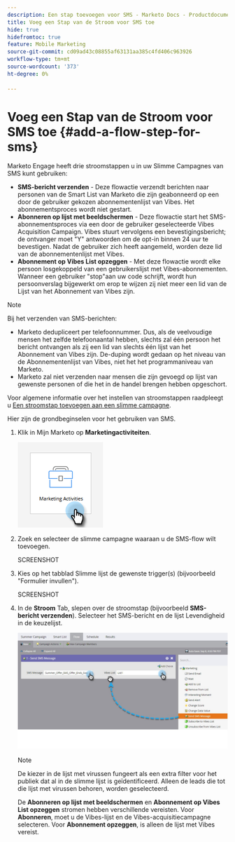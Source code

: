 ```yaml
---
description: Een stap toevoegen voor SMS - Marketo Docs - Productdocumentatie
title: Voeg een Stap van de Stroom voor SMS toe
hide: true
hidefromtoc: true
feature: Mobile Marketing
source-git-commit: cd09ad43c08855af63131aa385c4fd406c963926
workflow-type: tm+mt
source-wordcount: '373'
ht-degree: 0%

---
```


# Voeg een Stap van de Stroom voor SMS toe {#add-a-flow-step-for-sms}

Marketo Engage heeft drie stroomstappen u in uw Slimme Campagnes van SMS kunt gebruiken:

* **SMS-bericht verzenden** - Deze flowactie verzendt berichten naar personen van de Smart List van Marketo die zijn geabonneerd op een door de gebruiker gekozen abonnementenlijst van Vibes. Het abonnementsproces wordt niet gestart.
* **Abonneren op lijst met beeldschermen** - Deze flowactie start het SMS-abonnementsproces via een door de gebruiker geselecteerde Vibes Acquisition Campaign. Vibes stuurt vervolgens een bevestigingsbericht; de ontvanger moet &quot;Y&quot; antwoorden om de opt-in binnen 24 uur te bevestigen. Nadat de gebruiker zich heeft aangemeld, worden deze lid van de abonnementenlijst met Vibes.
* **Abonnement op Vibes List opzeggen** - Met deze flowactie wordt elke persoon losgekoppeld van een gebruikerslijst met Vibes-abonnementen. Wanneer een gebruiker &quot;stop&quot;aan uw code schrijft, wordt hun persoonverslag bijgewerkt om erop te wijzen zij niet meer een lid van de Lijst van het Abonnement van Vibes zijn.

>[!NOTE]
>
>Bij het verzenden van SMS-berichten:
>
>* Marketo dedupliceert per telefoonnummer. Dus, als de veelvoudige mensen het zelfde telefoonaantal hebben, slechts zal één persoon het bericht ontvangen als zij een lid van slechts één lijst van het Abonnement van Vibes zijn. De-duping wordt gedaan op het niveau van de Abonnementenlijst van Vibes, niet het het programmaniveau van Marketo.
>* Marketo zal niet verzenden naar mensen die zijn gevoegd op lijst van gewenste personen of die het in de handel brengen hebben opgeschort.

Voor algemene informatie over het instellen van stroomstappen raadpleegt u [Een stroomstap toevoegen aan een slimme campagne](/help/marketo/product-docs/core-marketo-concepts/smart-campaigns/flow-actions/add-a-flow-step-to-a-smart-campaign.md).

Hier zijn de grondbeginselen voor het gebruiken van SMS.

1. Klik in Mijn Marketo op **Marketingactiviteiten**.

   ![](assets/add-a-flow-step-for-sms-1.png)

1. Zoek en selecteer de slimme campagne waaraan u de SMS-flow wilt toevoegen.

   SCREENSHOT

1. Kies op het tabblad Slimme lijst de gewenste trigger(s) (bijvoorbeeld &quot;Formulier invullen&quot;).

   SCREENSHOT

1. In de **Stroom** Tab, slepen over de stroomstap (bijvoorbeeld **SMS-bericht verzenden**). Selecteer het SMS-bericht en de lijst Levendigheid in de keuzelijst.

   ![](assets/send-sms-message-hands.jpg)

   >[!NOTE]
   >
   >De kiezer in de lijst met virussen fungeert als een extra filter voor het publiek dat al in de slimme lijst is geïdentificeerd. Alleen de leads die tot die lijst met virussen behoren, worden geselecteerd.
   >
   >De **Abonneren op lijst met beeldschermen** en **Abonnement op Vibes List opzeggen** stromen hebben verschillende vereisten. Voor **Abonneren**, moet u de Vibes-lijst en de Vibes-acquisitiecampagne selecteren. Voor **Abonnement opzeggen**, is alleen de lijst met Vibes vereist.
